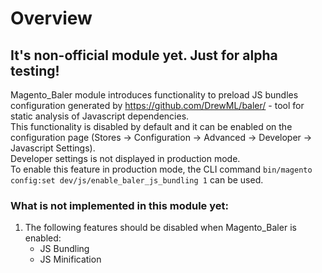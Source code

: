 # Overview

## **It's non-official module yet. Just for alpha testing!**

Magento_Baler module introduces functionality to preload JS bundles configuration generated by https://github.com/DrewML/baler/ - tool for static analysis of Javascript dependencies.  
This functionality is disabled by default and it can be enabled on the configuration page (Stores -> Configuration -> Advanced -> Developer -> Javascript Settings).  
Developer settings is not displayed in production mode.  
To enable this feature in production mode, the CLI command `bin/magento config:set dev/js/enable_baler_js_bundling 1` can be used.

### What is not implemented in this module yet:
1. The following features should be disabled when Magento_Baler is enabled:
   - JS Bundling
   - JS Minification
